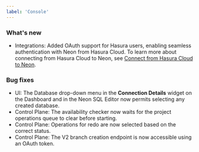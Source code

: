```yaml
---
label: 'Console'
---
```


### What's new

- Integrations: Added OAuth support for Hasura users, enabling seamless authentication with Neon from Hasura Cloud. To learn more about connecting from Hasura Cloud to Neon, see [Connect from Hasura Cloud to Neon](/docs/integrations/hasura).

### Bug fixes

- UI: The Database drop-down menu in the **Connection Details** widget on the Dashboard and in the Neon SQL Editor now permits selecting any created database.
- Control Plane: The availability checker now waits for the project operations queue to clear before starting.
- Control Plane: Operations for redo are now selected based on the correct status.
- Control Plane: The V2 branch creation endpoint is now accessible using an OAuth token.
